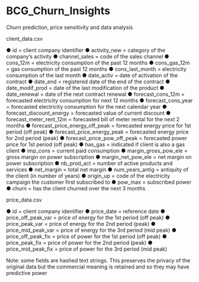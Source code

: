 # BCG_Churn_Insights

Churn prediction, price sensitivity and data analysis

client_data.csv

● id = client company identifier
● activity_new = category of the company’s activity
● channel_sales = code of the sales channel
● cons_12m = electricity consumption of the past 12 months
● cons_gas_12m = gas consumption of the past 12 months
● cons_last_month = electricity consumption of the last month
● date_activ = date of activation of the contract
● date_end = registered date of the end of the contract
● date_modif_prod = date of the last modification of the product
● date_renewal = date of the next contract renewal
● forecast_cons_12m = forecasted electricity consumption for next 12 months
● forecast_cons_year = forecasted electricity consumption for the next calendar year
● forecast_discount_energy = forecasted value of current discount
● forecast_meter_rent_12m = forecasted bill of meter rental for the next 2 months
● forecast_price_energy_off_peak = forecasted energy price for 1st period (off peak)
● forecast_price_energy_peak = forecasted energy price for 2nd period (peak)
● forecast_price_pow_off_peak = forecasted power price for 1st period (off peak)
● has_gas = indicated if client is also a gas client
● imp_cons = current paid consumption
● margin_gross_pow_ele = gross margin on power subscription
● margin_net_pow_ele = net margin on power subscription
● nb_prod_act = number of active products and services
● net_margin = total net margin
● num_years_antig = antiquity of the client (in number of years)
● origin_up = code of the electricity campaign the customer first subscribed to
● pow_max = subscribed power
● churn = has the client churned over the next 3 months

price_data.csv

● id = client company identifier
● price_date = reference date
● price_off_peak_var = price of energy for the 1st period (off peak)
● price_peak_var = price of energy for the 2nd period (peak)
● price_mid_peak_var = price of energy for the 3rd period (mid peak)
● price_off_peak_fix = price of power for the 1st period (off peak)
● price_peak_fix = price of power for the 2nd period (peak)
● price_mid_peak_fix = price of power for the 3rd period (mid peak)

Note: some fields are hashed text strings. This preserves the privacy of the original data but the
commercial meaning is retained and so they may have predictive power
